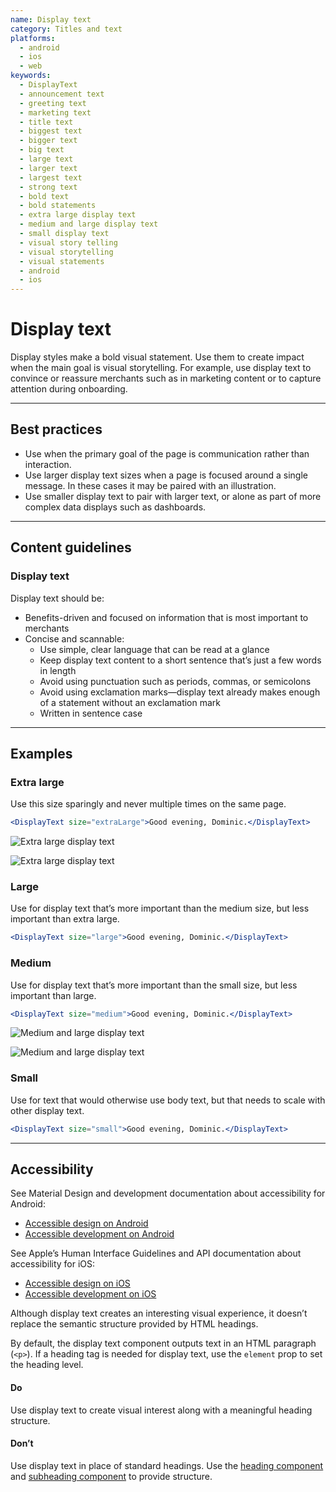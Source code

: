 ```yaml
---
name: Display text
category: Titles and text
platforms:
  - android
  - ios
  - web
keywords:
  - DisplayText
  - announcement text
  - greeting text
  - marketing text
  - title text
  - biggest text
  - bigger text
  - big text
  - large text
  - larger text
  - largest text
  - strong text
  - bold text
  - bold statements
  - extra large display text
  - medium and large display text
  - small display text
  - visual story telling
  - visual storytelling
  - visual statements
  - android
  - ios
---
```


# Display text

Display styles make a bold visual statement. Use them to create impact when the
main goal is visual storytelling. For example, use display text to convince or
reassure merchants such as in marketing content or to capture attention during onboarding.

---

## Best practices

- Use when the primary goal of the page is communication rather than
  interaction.
- Use larger display text sizes when a page is focused around a single message.
  In these cases it may be paired with an illustration.
- Use smaller display text to pair with larger text, or alone as part of more
  complex data displays such as dashboards.

---

## Content guidelines

### Display text

Display text should be:

- Benefits-driven and focused on information that is most important to
  merchants
- Concise and scannable:
  - Use simple, clear language that can be read at a glance
  - Keep display text content to a short sentence that’s just a few words in
    length
  - Avoid using punctuation such as periods, commas, or semicolons
  - Avoid using exclamation marks—display text already makes enough of a
    statement without an exclamation mark
  - Written in sentence case

---

## Examples

### Extra large

Use this size sparingly and never multiple times on the same page.

```jsx
<DisplayText size="extraLarge">Good evening, Dominic.</DisplayText>
```

<!-- content-for: android -->

![Extra large display text](/public_images/components/DisplayText/android/extra-large@2x.png)

<!-- /content-for -->

<!-- content-for: ios -->

![Extra large display text](/public_images/components/DisplayText/ios/extra-large@2x.png)

<!-- /content-for -->

### Large

<!-- example-for: web -->

Use for display text that’s more important than the medium size, but less important than extra large.

```jsx
<DisplayText size="large">Good evening, Dominic.</DisplayText>
```

### Medium

Use for display text that’s more important than the small size, but less important than large.

```jsx
<DisplayText size="medium">Good evening, Dominic.</DisplayText>
```

<!-- content-for: android -->

![Medium and large display text](/public_images/components/DisplayText/android/medium-large@2x.png)

<!-- /content-for -->

<!-- content-for: ios -->

![Medium and large display text](/public_images/components/DisplayText/ios/medium-large@2x.png)

<!-- /content-for -->

### Small

<!-- example-for: web -->

Use for text that would otherwise use body text, but that needs to scale with other display text.

```jsx
<DisplayText size="small">Good evening, Dominic.</DisplayText>
```

---

## Accessibility

<!-- content-for: android -->

See Material Design and development documentation about accessibility for Android:

- [Accessible design on Android](https://material.io/design/usability/accessibility.html)
- [Accessible development on Android](https://developer.android.com/guide/topics/ui/accessibility/)

<!-- /content-for -->

<!-- content-for: ios -->

See Apple’s Human Interface Guidelines and API documentation about accessibility for iOS:

- [Accessible design on iOS](https://developer.apple.com/design/human-interface-guidelines/ios/app-architecture/accessibility/)
- [Accessible development on iOS](https://developer.apple.com/accessibility/ios/)

<!-- /content-for -->

<!-- content-for: web -->

Although display text creates an interesting visual experience, it doesn’t replace the semantic structure provided by HTML headings.

By default, the display text component outputs text in an HTML paragraph (`<p>`). If a heading tag is needed for display text, use the `element` prop to set the heading level.

<!-- usageblock -->

#### Do

Use display text to create visual interest along with a meaningful heading structure.

#### Don’t

Use display text in place of standard headings. Use the [heading component](https://polaris.shopify.com/components/titles-and-text/heading) and [subheading component](https://polaris.shopify.com/components/titles-and-text/subheading) to provide structure.

<!-- end -->

<!-- /content-for -->
